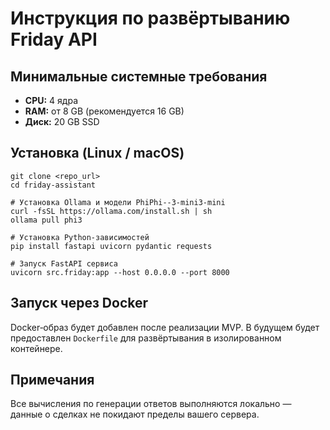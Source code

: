 # Инструкция по развёртыванию Friday API

## Минимальные системные требования

- **CPU:** 4 ядра
- **RAM:** от 8 GB (рекомендуется 16 GB)
- **Диск:** 20 GB SSD

## Установка (Linux / macOS)

    git clone <repo_url>
    cd friday-assistant

    # Установка Ollama и модели PhiPhi-‑3-mini3‑mini
    curl -fsSL https://ollama.com/install.sh | sh
    ollama pull phi3

    # Установка Python‑зависимостей
    pip install fastapi uvicorn pydantic requests

    # Запуск FastAPI сервиса
    uvicorn src.friday:app --host 0.0.0.0 --port 8000

## Запуск через Docker

Docker‑образ будет добавлен после реализации MVP. В будущем будет предоставлен `Dockerfile` для развёртывания в изолированном контейнере.

## Примечания

Все вычисления по генерации ответов выполняются локально — данные о сделках не покидают пределы вашего сервера.
